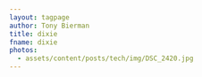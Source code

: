 ```yaml
---
layout: tagpage
author: Tony Bierman
title: dixie
fname: dixie
photos:
  - assets/content/posts/tech/img/DSC_2420.jpg
---
```

